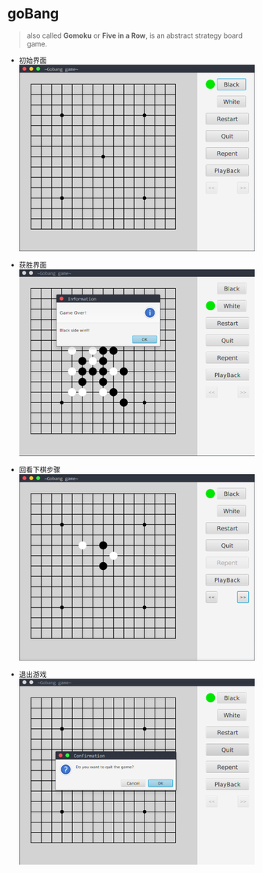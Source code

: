 # goBang  
> also called **Gomoku** or **Five in a Row**, is an abstract strategy board game.  

- 初始界面  
![pic_1](pictures/pic_1.png)  

- 获胜界面  
![pic_2](pictures/pic_2.png)  

- 回看下棋步骤  
![pic_3](pictures/pic_3.png)  

- 退出游戏  
![pic_4](pictures/pic_4.png)  

